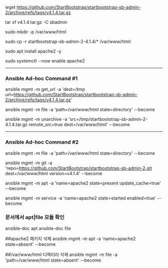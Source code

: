 wget https://github.com/StartBootstrap/startbootstrap-sb-admin-2/archive/refs/tags/v4.1.4.tar.gz

tar xf v4.1.4.tar.gz -C sbadmin

sudo mkdir -p /var/www/html

sudo cp -r startbootstrap-sb-admin-2-4.1.4/* /var/www/html

sudo apt install apache2 -y

sudo systemctl --now enable apache2


----

### Ansible Ad-hoc Command #1
ansible mgmt -m get_url -a 'dest=/tmp url=https://github.com/StartBootstrap/startbootstrap-sb-admin-2/archive/refs/tags/v4.1.4.tar.gz'

ansible mgmt -m file -a 'path=/var/www/html state=directory' --become

ansible mgmt -m unarchive -a 'src=/tmp/startbootstrap-sb-admin-2-4.1.4.tar.gz remote_src=true dest=/var/www/html' --become

---


### Ansible Ad-hoc Command #2
ansible mgmt -m file -a 'path=/var/www/html state=directory' --become

ansible mgmt -m git -a 'repo=https://github.com/StartBootstrap/startbootstrap-sb-admin-2.git dest=/var/www/html version=v4.1.4' --become

ansible mgmt -m apt -a 'name=apache2 state=present update_cache=true' --become

ansible mgmt -m service -a 'name=apache2 state=started enabled=true' --become



### 문서에서 apt|file 모듈 확인
ansible-doc apt
ansible-doc file

##apache2 패키지 삭제
ansible mgmt -m apt -a 'name=apache2 state=absent' --become

##/var/www/html 디렉터리 삭제
ansible mgmt -m file -a 'path=/var/www/html state=absent' --become

